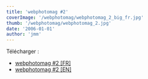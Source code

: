 ```yaml
---
title: 'webphotomag #2'
coverImage: '/webphotomag/webphotomag_2_big_fr.jpg'
thumb: '/webphotomag/webphotomag_2.jpg'
date: '2006-01-01'
author: 'jmm'
---
```



Télécharger :
- [webphotomag #2 [FR]](https://s3.eu-west-3.amazonaws.com/jmuffat.com/webphotomag_2_fr.pdf)
- [webphotomag #2 [EN]](https://s3.eu-west-3.amazonaws.com/jmuffat.com/webphotomag_2.pdf)
